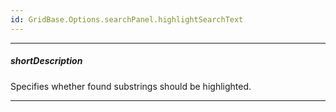 ```yaml
---
id: GridBase.Options.searchPanel.highlightSearchText
---
```

---
##### shortDescription
Specifies whether found substrings should be highlighted.

---
